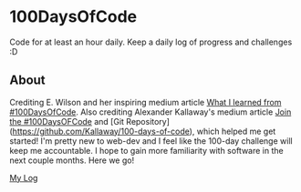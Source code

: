# 100DaysOfCode
Code for at least an hour daily. Keep a daily log of progress and challenges :D


## About
Crediting E. Wilson and her inspiring medium article [What I learned from #100DaysOfCode](https://medium.freecodecamp.com/i-took-on-the-100daysofcode-challenge-and-here-are-my-results-8e442f56d750#.n8nebeh2x). Also crediting Alexander Kallaway's medium article [Join the #100DaysOFCode](https://medium.freecodecamp.com/join-the-100daysofcode-556ddb4579e4#.n5nz12qht) and [Git Repository] (https://github.com/Kallaway/100-days-of-code), which helped me get started!
I'm pretty new to web-dev and I feel like the 100-day challenge will keep me accountable. I hope to gain more familiarity with software in the next couple months. Here we go!

[My Log](log.md)
